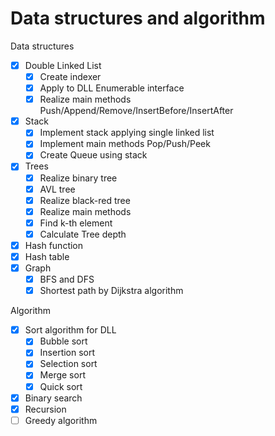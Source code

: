 # Data structures and algorithm
Data structures

- [x] Double Linked List
    - [x] Create indexer
    - [x] Apply to DLL Enumerable interface
    - [x] Realize main methods Push/Append/Remove/InsertBefore/InsertAfter
- [x] Stack
    - [x] Implement stack applying single linked list
    - [x] Implement main methods Pop/Push/Peek
    - [x] Create Queue using stack
- [x] Trees
  - [x] Realize binary tree
  - [x] AVL tree
  - [x] Realize black-red tree
  - [x] Realize main methods
  - [x] Find k-th element
  - [x] Calculate Tree depth
- [x] Hash function
- [x] Hash table
- [x] Graph
  - [x] BFS and DFS
  - [x] Shortest path by Dijkstra algorithm

Algorithm

- [x] Sort algorithm for DLL
  - [x] Bubble sort
  - [x] Insertion sort
  - [x] Selection sort
  - [x] Merge sort
  - [x] Quick sort
- [x] Binary search
- [x] Recursion
- [ ] Greedy algorithm